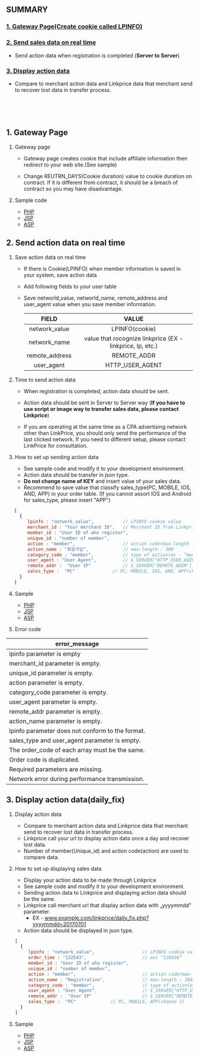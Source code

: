 ﻿## SUMMARY

### [1. Gateway Page(Create cookie called LPINFO)](#landing-page)

### [2. Send sales data on real time](#send-data)

*   Send action data when registration is completed (**Server to Server**)

### [3. Display action data](#daily-fix)

*   Compare to merchant action data and Linkprice data that merchant send to recover
    lost data in transfer process.

<br />
<br />
<br />



## <a name="landing-page"></a>1. Gateway Page

1.  Gateway page

    *   Gateway page creates cookie that include affiliate information then redirect to your
        web site.(See sample)

    *   Change REUTRN_DAYS(Cookie duration) value to cookie duration on contract. If it is
        different from contract, it should be a breach of contract so you may have
        disadvantage.

        

2.  Sample code

    *   [PHP](https://github.com/linkprice/MerchantSetup/blob/v3/CPA/PHP/lpfront.php)
    *   [JSP](https://github.com/linkprice/MerchantSetup/blob/v3/CPA/PHP/lpfront.jsp)
    *   [ASP](https://github.com/linkprice/MerchantSetup/blob/v3/CPA/PHP/lpfront.asp)



## <a name="send-data"></a>2. Send action data on real time

1. Save action data on real time

    *   If there is Cookie(LPINFO) when member information is saved in your system, save
        action data 

    *   Add following fields to your user table

    *   Save networld_value, networld_name, remote_address and user_agent value when you
        save member information.

        |     FIELD      |                  VALUE                   |
        | :------------: | :--------------------------------------: |
        | network_value  |              LPINFO(cookie)              |
        |  network_name  | value that rocognize linkprice (EX - linkprice, lp, etc.) |
        | remote_address |               REMOTE_ADDR                |
        |   user_agent   |             HTTP_USER_AGENT              |

    

2. Time to send action data

    * When registration is completed, action data should be sent.

    * Action data should be sent in Server to Server way (**If you have to use script or image way to transfer sales data, please contact Linkprice**)

    * If you are operating at the same time as a CPA advertising network other than LinkPrice, you should only send the performance of the last clicked network. If you need to different setup, please contact LinkPrice for consultation.

      

3. How to set up sending action data

    *   See sample code and modify it to your development environment.
    *   Action data should be transfer in json type.
    *   **Do not change name of KEY** and insert value of your sales data.
    *   Recommend to save value that classify sales_type(PC, MOBILE, IOS, AND, APP) in your order table. (If you cannot assort IOS and Android for sales_type, please insert "APP") 

```javascript
   [
     {
        lpinfo : "network_value",           // LPINFO cookie value
        merchant_id : "Your merchant ID",   // Merchant ID from Linkprice
        member_id : "User ID of who register",	        
        unique_id : "number of member",		        
        action : "member",                  // action code(max-length : 100)
        action_name : "회원가입",             // max-length : 300
        category_code : "member",           // type of action(ex - “member”, “apply”)
        user_agent : "User Agent",          // $_SERVER["HTTP_USER_AGENT"]
        remote_addr :  "User IP"            // $_SERVER["REMOTE_ADDR"]
        sales_type :  "PC"				// PC, MOBILE, IOS, AND, APP(choose 1)          
     }
   ]
```



4.  Sample
    *   [PHP](https://github.com/linkprice/MerchantSetup/blob/v3/CPA/PHP/index.php)
    *   [JSP](https://github.com/linkprice/MerchantSetup/blob/v3/CPA/JSP/index.jsp)
    *   [ASP](https://github.com/linkprice/MerchantSetup/blob/v3/CPA/ASP/index.asp)

5. Error code

| error_message                                    |
| ------------------------------------------------ |
| lpinfo parameter is empty                        |
| merchant_id parameter is empty.                  |
| unique_id parameter is empty.                   |
| action parameter is empty.                 |
| category_code parameter is empty.                |
| user_agent parameter is empty.                   |
| remote_addr parameter is empty.                  |
| action_name parameter is empty.                 |
| lpinfo parameter does not conform to the format. |
| sales_type and user_agent parameter is empty.    |
| The order_code of each array must be the same.   |
| Order code is duplicated.                        |
| Required parameters are missing.                 |
| Network error during performance transmission.   |


## <a name="daily-fix"></a>3. Display action data(daily_fix)

1.  Display action data

    *   Compare to merchant action data and Linkprice data that merchant send to
        recover lost data in transfer process.
    *   Linkprice call your url to display action data once a day and recover lost data.
    *   Number of member(Unique_id) and action code(action) are used to compare data.

2. How to set up displaying sales data

    *   Display your action data to be made through Linkprice
    *   See sample code and modify it to your development environment.
    *   Sending action data to Linkprice and displaying action data should be the same.
    *   Linkprice call merchant url that display action data with „yyyymmdd‟ parameter.
        *   EX -  www.example.com/linkprice/daily_fix.php?yyyymmdd=20170701
    *   Action data should be displayed in json type.

    ```javascript
    [
      {
         lpinfo : "network_value",                  // LPINFO cookie value
         order_time : "132543",                     // ex) “130556”
         member_id : "User ID of who register",	        
         unique_id : "number of member",		
         action : "member",                         // action code(max-length : 100)
         action_name : "Registration",              // max-length : 300
         category_code : "member",                  // type of action(ex – “member”, “apply”)
         user_agent : "User Agent",                 // $_SERVER["HTTP_USER_AGENT"]
         remote_addr :  "User IP"                   // $_SERVER["REMOTE_ADDR"]
         sales_type :  "PC"				// PC, MOBILE, APP(choose 1)       
      }
    ]
    ```

    

3.  Sample

    *   [PHP](https://github.com/linkprice/MerchantSetup/blob/v3/CPA/PHP/daily_fix.php)
    *   [JSP](https://github.com/linkprice/MerchantSetup/blob/v3/CPA/JSP/daily_fix.jsp)
    *   [ASP](https://github.com/linkprice/MerchantSetup/blob/v3/CPA/JSP/daily_fix.asp)

    
